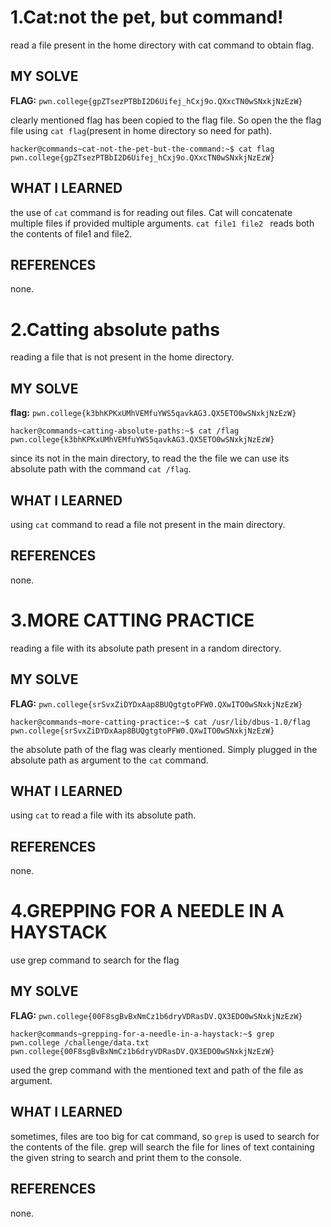 # 1.Cat:not the pet, but command!
read a file present in the home directory with cat command to obtain flag.

## MY SOLVE
**FLAG:** `pwn.college{gpZTsezPTBbI2D6Uifej_hCxj9o.QXxcTN0wSNxkjNzEzW}`

clearly mentioned flag has been copied to the flag file. So open the the flag file using `cat flag`(present in home directory so need for path).
```
hacker@commands~cat-not-the-pet-but-the-command:~$ cat flag
pwn.college{gpZTsezPTBbI2D6Uifej_hCxj9o.QXxcTN0wSNxkjNzEzW}
```

## WHAT I LEARNED 
the use of `cat` command is for reading out files. Cat will concatenate multiple files if provided multiple arguments. `cat file1 file2 ` reads both the contents of file1 and file2.

## REFERENCES 
none.


# 2.Catting absolute paths
reading a file that is not present in the home directory.

## MY SOLVE
**flag:** `pwn.college{k3bhKPKxUMhVEMfuYWS5qavkAG3.QX5ETO0wSNxkjNzEzW}`
```
hacker@commands~catting-absolute-paths:~$ cat /flag
pwn.college{k3bhKPKxUMhVEMfuYWS5qavkAG3.QX5ETO0wSNxkjNzEzW}
```
since its not in the main directory, to read the the file we can use its absolute path with the command `cat /flag`.

## WHAT I LEARNED 
using `cat` command to read a file not present in the main directory.

## REFERENCES 
none.


# 3.MORE CATTING PRACTICE
reading a file with its absolute path present in a random directory.

## MY SOLVE
**FLAG:** `pwn.college{srSvxZiDYDxAap8BUQgtgtoPFW0.QXwITO0wSNxkjNzEzW}`
```
hacker@commands~more-catting-practice:~$ cat /usr/lib/dbus-1.0/flag
pwn.college{srSvxZiDYDxAap8BUQgtgtoPFW0.QXwITO0wSNxkjNzEzW}
```
the absolute path of the flag was clearly mentioned. Simply plugged in the absolute path as argument to the `cat` command.

## WHAT I LEARNED 
using `cat` to read a file with its absolute path.

## REFERENCES 
none.

# 4.GREPPING FOR A NEEDLE IN A HAYSTACK
use grep command to search for the flag

## MY SOLVE 
**FLAG:** `pwn.college{00F8sgBvBxNmCz1b6dryVDRasDV.QX3EDO0wSNxkjNzEzW}`
```
hacker@commands~grepping-for-a-needle-in-a-haystack:~$ grep pwn.college /challenge/data.txt
pwn.college{00F8sgBvBxNmCz1b6dryVDRasDV.QX3EDO0wSNxkjNzEzW}

```
used the grep command with the mentioned text and path of the file as argument.

## WHAT I LEARNED 
sometimes, files are too big for cat command, so `grep` is used to search for the contents of the file. grep will search the file for lines of text containing the given string to search and print them to the console.

## REFERENCES 
none.


